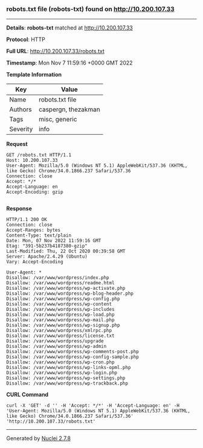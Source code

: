 ### robots.txt file (robots-txt) found on http://10.200.107.33
---
**Details**: **robots-txt**  matched at http://10.200.107.33

**Protocol**: HTTP

**Full URL**: http://10.200.107.33/robots.txt

**Timestamp**: Mon Nov 7 11:59:16 +0000 GMT 2022

**Template Information**

| Key | Value |
|---|---|
| Name | robots.txt file |
| Authors | caspergn, thezakman |
| Tags | misc, generic |
| Severity | info |

**Request**
```http
GET /robots.txt HTTP/1.1
Host: 10.200.107.33
User-Agent: Mozilla/5.0 (Windows NT 5.1) AppleWebKit/537.36 (KHTML, like Gecko) Chrome/34.0.1866.237 Safari/537.36
Connection: close
Accept: */*
Accept-Language: en
Accept-Encoding: gzip


```

**Response**
```http
HTTP/1.1 200 OK
Connection: close
Accept-Ranges: bytes
Content-Type: text/plain
Date: Mon, 07 Nov 2022 11:59:16 GMT
Etag: "391-5b237b4187380-gzip"
Last-Modified: Thu, 22 Oct 2020 00:39:58 GMT
Server: Apache/2.4.29 (Ubuntu)
Vary: Accept-Encoding

User-Agent: *
Disallow: /var/www/wordpress/index.php
Disallow: /var/www/wordpress/readme.html
Disallow: /var/www/wordpress/wp-activate.php
Disallow: /var/www/wordpress/wp-blog-header.php
Disallow: /var/www/wordpress/wp-config.php
Disallow: /var/www/wordpress/wp-content
Disallow: /var/www/wordpress/wp-includes
Disallow: /var/www/wordpress/wp-load.php
Disallow: /var/www/wordpress/wp-mail.php
Disallow: /var/www/wordpress/wp-signup.php
Disallow: /var/www/wordpress/xmlrpc.php
Disallow: /var/www/wordpress/license.txt
Disallow: /var/www/wordpress/upgrade
Disallow: /var/www/wordpress/wp-admin
Disallow: /var/www/wordpress/wp-comments-post.php
Disallow: /var/www/wordpress/wp-config-sample.php
Disallow: /var/www/wordpress/wp-cron.php
Disallow: /var/www/wordpress/wp-links-opml.php
Disallow: /var/www/wordpress/wp-login.php
Disallow: /var/www/wordpress/wp-settings.php
Disallow: /var/www/wordpress/wp-trackback.php

```


**CURL Command**
```
curl -X 'GET' -d '' -H 'Accept: */*' -H 'Accept-Language: en' -H 'User-Agent: Mozilla/5.0 (Windows NT 5.1) AppleWebKit/537.36 (KHTML, like Gecko) Chrome/34.0.1866.237 Safari/537.36' 'http://10.200.107.33/robots.txt'
```
---
Generated by [Nuclei 2.7.8](https://github.com/projectdiscovery/nuclei)